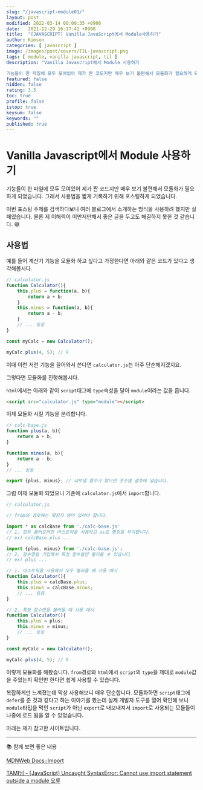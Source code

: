 ```yaml
---
slug: "/javascript-module01/"
layout: post
modified: 2022-03-14 00:09:35 +0900
date:   2021-12-29 16:17:41 +0900
title:  "[JAVASCRIPT] Vanilla JavaScript에서 Module사용하기"
author: Kimson
categories: [ javascript ]
image: /images/post/covers/TIL-javascript.png
tags: [ module, vanilla javascript, til ]
description: "Vanilla Javascript에서 Module 사용하기

기능들이 한 파일에 모두 모여있어 제가 짠 코드지만 매우 보기 불편해서 모듈화가 필요하게 되었습니다. 그래서 사용법을 짧게 기록하기 위해 포스팅하게 되었습니다."
featured: false
hidden: false
rating: 3.5
toc: true
profile: false
istop: true
keysum: false
keywords: ""
published: true
---
```


# Vanilla Javascript에서 Module 사용하기

기능들이 한 파일에 모두 모여있어 제가 짠 코드지만 매우 보기 불편해서 모듈화가 필요하게 되었습니다. 그래서 사용법을 짧게 기록하기 위해 포스팅하게 되었습니다.

이번 포스팅 주제를 검색하다보니 여러 블로그에서 소개하는 방식을 사용하려 했지만 실패였습니다. 물론 제 이해력이 이만저만해서 좋은 글을 두고도 해결하지 못한 것 같습니다. 😅

## 사용법

예를 들어 계산기 기능을 모듈화 하고 싶다고 가정한다면 아래와 같은 코드가 있다고 생각해봅시다.

```javascript
// calculator.js
function Calculator(){
	this.plus = function(a, b){
		return a + b;
	}
	this.minus = function(a, b){
		return a - b;
	}
	// ... 등등
}

const myCalc = new Calculator();

myCalc.plus(4, 5); // 9
```

이때 이런 저런 기능을 끌어와서 쓴다면 `calculator.js`는 아주 단순해지겠지요.

그렇다면 모듈화를 진행해봅시다.

`html`에서는 아래와 같이 `script`태그에 `type`속성을 달아 `module`이라는 값을 줍니다.

```html
<script src="calculator.js" type="module"></script>
```

이제 모듈화 시킬 기능을 분리합니다.

```javascript
// calc-base.js
function plus(a, b){
	return a + b;
}

function minus(a, b){
	return a - b;
}
// ... 등등

export {plus, minus}; // 내보낼 함수가 많으면 콧수염 괄호에 넣습니다.
```

그럼 이제 모듈화 되었으니 기존에 `calculator.js`에서 `import`합니다.

```javascript
// calculator.js

// from의 경로에는 확장자 명이 있어야 합니다.

import * as calcBase from './calc-base.js'
// 1. 모두 불러오려면 아스트릭을 사용하고 as로 명칭을 부여합니다.
// ex) calcBase.plus ...

import {plus, minus} from './calc-base.js';
// 2. 함수명을 기입해서 특정 함수들만 불러올 수 있습니다.
// ex) plus ...

// 1. 아스트릭을 사용해서 모두 불러올 때 사용 예시
function Calculator(){
	this.plus = calcBase.plus;
	this.minus = calcBase.minus;
	// ... 등등
}

// 2. 특정 함수만을 불러올 때 사용 예시
function Calculator(){
	this.plus = plus;
	this.minus = minus;
	// ... 등등
}

const myCalc = new Calculator();

myCalc.plus(4, 5); // 9
```

이렇게 모듈화를 해봤습니다. `from`경로와 `html`에서 `script`의 `type`을 제대로 `module`값을 주었는지 확인만 한다면 쉽게 사용할 수 있습니다.

복잡하게만 느껴졌는데 막상 사용해보니 매우 단순합니다. 모듈화하면 `script`태그에 `defer`를 준 것과 같다고 하는 이야기를 봤는데 실제 개발자 도구를 열어 확인해 보니 `module`타입을 먹인 `script`가 아닌 `export`로 내보내져서 `import`로 사용되는 모듈들이 나중에 로드 됨을 알 수 있었습니다.

아래는 제가 참고한 사이트입니다.

-----

📚 함께 보면 좋은 내용

[MDNWeb Docs::Import](https://developer.mozilla.org/en-US/docs/Web/JavaScript/Reference/Statements/import)

[TAMI님 - [JavaScript] Uncaught SyntaxError: Cannot use import statement outside a module 오류](https://rrecoder.tistory.com/166)